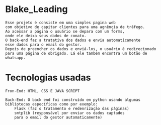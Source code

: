# Blake_Leading

    Esse projeto é consiste em uma simples pagina web 
    com objetivo de capitar clientes para uma agnência de tráfego.
    Ao acessar a página o usuário se depara com um forms, 
    onde ele deixa seus dados de conato.
    O back-end faz a tratativa dos dados e envia automaticamente
    esse dados para o email do gestor.
    Depois de preencher os dados e enviá-los, o usuário é redirecionado
    para uma página de obrigado. Lá ele também encontra um botão de whatsapp.

# Tecnologias usadas

    Fron-End: HTML, CSS E JAVA SCRIPT

    Back-End: O back end foi construído em python usando algumas
    bibliotecas específicas como por exemplo:
        Flask (faz o tratamento e redenrização das páginas)
        smtplib (responsável por enviar os dados captados
        para o email do gestor automaticamente)

